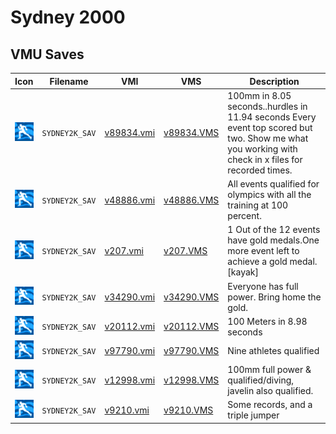 # Sydney 2000

## VMU Saves

| Icon | Filename | VMI | VMS | Description |
|------|----------|-----|-----|-------------|
| ![Sydney 2000](../icons/SYDNEY2K_SAV.GIF) | `SYDNEY2K_SAV` | [v89834.vmi](v89834.vmi) | [v89834.VMS](v89834.VMS) | 100mm in 8.05 seconds..hurdles in 11.94 seconds Every event top scored but two. Show me what you working with check in x files for recorded times.  |
| ![Sydney 2000](../icons/SYDNEY2K_SAV.GIF) | `SYDNEY2K_SAV` | [v48886.vmi](v48886.vmi) | [v48886.VMS](v48886.VMS) | All events qualified for olympics with all the training at 100 percent.  |
| ![Sydney 2000](../icons/SYDNEY2K_SAV.GIF) | `SYDNEY2K_SAV` | [v207.vmi](v207.vmi) | [v207.VMS](v207.VMS) | 1 Out of the 12 events have gold medals.One more event left to achieve a gold medal.[kayak]  |
| ![Sydney 2000](../icons/SYDNEY2K_SAV.GIF) | `SYDNEY2K_SAV` | [v34290.vmi](v34290.vmi) | [v34290.VMS](v34290.VMS) | Everyone has full power. Bring home the gold.  |
| ![Sydney 2000](../icons/SYDNEY2K_SAV.GIF) | `SYDNEY2K_SAV` | [v20112.vmi](v20112.vmi) | [v20112.VMS](v20112.VMS) | 100 Meters in 8.98 seconds  |
| ![Sydney 2000](../icons/SYDNEY2K_SAV.GIF) | `SYDNEY2K_SAV` | [v97790.vmi](v97790.vmi) | [v97790.VMS](v97790.VMS) | Nine athletes qualified  |
| ![Sydney 2000](../icons/SYDNEY2K_SAV.GIF) | `SYDNEY2K_SAV` | [v12998.vmi](v12998.vmi) | [v12998.VMS](v12998.VMS) | 100mm full power & qualified/diving, javelin also qualified.  |
| ![Sydney 2000](../icons/SYDNEY2K_SAV.GIF) | `SYDNEY2K_SAV` | [v9210.vmi](v9210.vmi) | [v9210.VMS](v9210.VMS) | Some records, and a triple jumper  |
